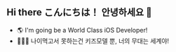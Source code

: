 ## Hi there こんにちは！ 안녕하세요 👋

- 🌎 I'm going be a World Class iOS Developer!
- 👩🏻‍💻 나이먹고서 못하는건 키즈모델 뿐, 너의 무대는 세계야!

<!--
**hortenssiaa/hortenssiaa** is a ✨ _special_ ✨ repository because its `README.md` (this file) appears on your GitHub profile.

Here are some ideas to get you started:

- 🔭 I’m currently working on 'Bid & Auction Manager' Web service!
- 👩🏻‍💻 I'm going to work in Japan as a Engineer!
- 🌱 I’m currently learning Data analysis with R languge working at R Studio!
- 👯 I’m looking to collaborate on ...
- 🤔 I’m looking for help with ...
- 💬 Ask me about anything! Let's talk :) 
- 📫 How to reach me: ...
- 😄 Pronouns: ...
- ⚡ Fun fact: ...


- 🔭 I’m currently working on 'Bid & Auction Manager' Web service!
- 🌱 I’m currently learning Data analysis with R languge working at R Studio!
- 💬 Ask me about anything! Let's talk :) 
- 🌺 'hortenssiaa' is the name of one of my favorite flowers, and it's French!
- ⚡ Fun fact: I can eat 7 bowls of Wakame(seaweed) soup at once ;)-->
